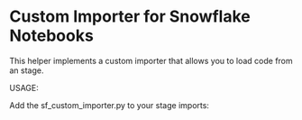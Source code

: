 # Custom Importer for Snowflake Notebooks

This helper implements a custom importer that allows you to load code from an stage.

USAGE:

Add the sf_custom_importer.py to your stage imports:
